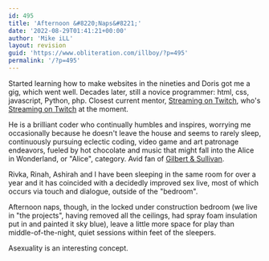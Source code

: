 ```yaml
---
id: 495
title: 'Afternoon &#8220;Naps&#8221;'
date: '2022-08-29T01:41:21+00:00'
author: 'Mike iLL'
layout: revision
guid: 'https://www.obliteration.com/illboy/?p=495'
permalink: '/?p=495'
---
```


<!-- wp:paragraph -->
<p>Started learning how to  make websites in the nineties and Doris got me a gig, which went well. Decades later, still a novice programmer: html, css, javascript, Python, php. Closest current mentor, <a href="https://www.twitch.tv/rosuav">Streaming on Twitch</a>, who's <a href="https://www.twitch.tv/rosuav">Streaming on Twitch</a> at the moment.</p>
<!-- /wp:paragraph -->

<!-- wp:paragraph -->
<p>He is a brilliant coder who continually humbles and inspires, worrying me occasionally because he doesn't leave the house and seems to rarely sleep, continuously pursuing eclectic coding, video game and art patronage endeavors, fueled by hot chocolate and music that might fall into the Alice in Wonderland, or "Alice", category. Avid fan of <a href="https://gsarchive.net/pirates/html/index.html" data-type="URL" data-id="https://gsarchive.net/pirates/html/index.html">Gilbert &amp; Sullivan</a>.</p>
<!-- /wp:paragraph -->

<!-- wp:paragraph -->
<p>Rivka, Rinah, Ashirah and I have been sleeping in the same room for over a year and it has coincided with a decidedly improved sex live, most of which occurs via touch and dialogue, outside of the "bedroom". </p>
<!-- /wp:paragraph -->

<!-- wp:paragraph -->
<p>Afternoon naps, though, in the locked under construction bedroom (we live in "the projects", having removed all the ceilings, had spray foam insulation put in and painted it sky blue), leave a little more space for play than middle-of-the-night, quiet sessions within feet of the sleepers.</p>
<!-- /wp:paragraph -->

<!-- wp:paragraph -->
<p>Asexuality is an interesting concept.</p>
<!-- /wp:paragraph -->